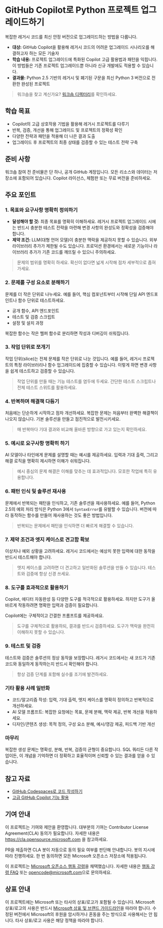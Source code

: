 # GitHub Copilot로 Python 프로젝트 업그레이드하기

복잡한 레거시 코드를 최신 안정 버전으로 업그레이드하는 방법을 다룹니다.

- **대상:** GitHub Copilot을 활용해 레거시 코드의 어려운 업그레이드 시나리오를 해결하고자 하는 모든 기술자
- **학습 내용:** 프로젝트 업그레이드에 특화된 Copilot 고급 활용법과 패턴을 익힙니다. 이 방법들은 기존 프로젝트 업그레이드뿐 아니라 신규 개발에도 적용할 수 있습니다.
- **결과물:** Python 2.5 기반의 레거시 및 폐기된 구문을 최신 Python 3 버전으로 전환한 완성된 프로젝트

> 워크숍을 찾고 계신가요? [워크숍 디렉터리](./workshop)를 확인하세요.

## 학습 목표

- Copilot의 고급 상호작용 기법을 활용해 레거시 프로젝트를 다루기
- 반복, 검증, 개선을 통해 업그레이드 및 프로젝트의 정확성 확인
- 다양한 전략과 패턴을 적용해 더 나은 결과 도출
- 업그레이드 후 프로젝트의 최종 상태를 검증할 수 있는 테스트 전략 구축

## 준비 사항

워크숍 참여 전 준비물은 단 하나, 공개 GitHub 계정입니다. 모든 리소스와 데이터는 저장소에 포함되어 있습니다. Copilot 라이선스, 체험판 또는 무료 버전을 준비하세요.

## 주요 포인트

### 1. 목표와 요구사항 명확히 정의하기

- **달성해야 할 것:** 최종 목표를 명확히 이해하세요. 레거시 프로젝트 업그레이드 시에는 반드시 충분한 테스트 전략을 마련해 변경 사항의 완성도와 정확성을 검증해야 합니다.
- **제약 조건:** LLM(대형 언어 모델)이 충분한 맥락을 제공하지 못할 수 있습니다. 외부 라이브러리 추가가 제한될 수도 있습니다. 프로덕션 환경에서는 새로운 기능이나 라이브러리 추가가 기존 코드를 깨뜨릴 수 있으니 주의하세요.

> 문제의 범위를 명확히 하세요. 확신이 없다면 넓게 시작해 점차 세부적으로 좁혀가세요.

### 2. 문제를 구성 요소로 분해하기

문제를 더 작은 단위로 나누세요. 예를 들어, 핵심 컴포넌트부터 시작해 단일 API 엔드포인트나 함수 단위로 테스트하세요.
- 공개 함수, API 엔드포인트
- 테스트 및 검증 스크립트
- 설정 및 설치 과정

복잡한 함수는 작은 헬퍼 함수로 분리하면 작성과 디버깅이 쉬워집니다.

### 3. 작업 단위로 쪼개기

작업 단위(slice)는 전체 문제를 작은 단위로 나눈 것입니다. 예를 들어, 레거시 프로젝트의 특정 라이브러리나 함수 업그레이드에 집중할 수 있습니다. 이렇게 하면 변경 사항을 쉽게 테스트하고 검증할 수 있습니다.

> 작업 단위를 만들 때는 기능 테스트를 염두에 두세요. 간단한 테스트 스크립트나 전체 테스트 스위트를 활용하세요.

### 4. 반복하며 해결책 다듬기

처음에는 단순하게 시작하고 점차 개선하세요. 복잡한 문제는 처음부터 완벽한 해결책이 나오지 않습니다. 기본 솔루션을 만들고 점진적으로 발전시키세요.

> 매 반복마다 기대 결과와 비교해 올바른 방향으로 가고 있는지 확인하세요.

### 5. 예시로 요구사항 명확히 하기

AI 모델이나 타인에게 문제를 설명할 때는 예시를 제공하세요. 입력과 기대 출력, 그리고 해결 로직을 명확히 제시하면 이해가 쉬워집니다.

> 예시 중심의 문제 해결은 이해를 맞추는 데 효과적입니다. 모호한 작업에 특히 유용합니다.

### 6. 패턴 인식 및 솔루션 재사용

문제에서 반복되는 패턴을 인식하고, 기존 솔루션을 재사용하세요. 예를 들어, Python 2.5의 예외 처리 방식은 Python 3에서 `SyntaxError`를 유발할 수 있습니다. 버전에 따라 동작하는 함수를 만들어 재사용하는 것도 좋은 방법입니다.

> 반복되는 문제에서 패턴을 인식하면 더 빠르게 해결할 수 있습니다.

### 7. 제약 조건과 엣지 케이스로 견고함 확보

이상치나 예외 상황을 고려하세요. 레거시 코드에서는 예상치 못한 입력에 대한 동작을 반드시 테스트해야 합니다.

> 엣지 케이스를 고려하면 더 견고하고 일반화된 솔루션을 만들 수 있습니다. 테스트와 검증에 항상 신경 쓰세요.

### 8. 도구를 효과적으로 활용하기

Copilot, 에디터 자동완성 등 다양한 도구를 적극적으로 활용하세요. 하지만 도구가 올바르게 작동하려면 명확한 입력과 검증이 필요합니다.

Copilot에는 구체적이고 간결한 프롬프트를 제공하세요.

> 도구를 구체적으로 활용하되, 결과를 반드시 검증하세요. 도구가 맥락을 완전히 이해하지 못할 수 있습니다.

### 9. 테스트 및 검증

테스트와 검증은 솔루션의 정상 동작을 보장합니다. 레거시 코드에서는 새 코드가 기존 코드와 동일하게 동작하는지 반드시 확인해야 합니다.

> 항상 검증 단계를 포함해 실수를 조기에 발견하세요.

### 기타 활용 사례 일반화

- 코드/알고리즘 작성: 입력, 기대 출력, 엣지 케이스를 명확히 정의하고 반복적으로 개선하세요.
- AI 모델 프롬프트: 복잡한 요청에는 목표, 문제 분해, 맥락 제공, 반복 개선을 적용하세요.
- 디자인/콘텐츠 생성: 목적 정의, 구성 요소 분해, 예시/영감 제공, 피드백 기반 개선

### 마무리

복잡한 생성 문제는 명확성, 분해, 반복, 검증의 균형이 중요합니다. SQL 쿼리든 다른 작업이든, 이 개념을 기억하면 더 정확하고 효율적이며 신뢰할 수 있는 결과를 얻을 수 있습니다.

## 참고 자료

- [GitHub Codespaces로 코드 작성하기](https://learn.microsoft.com/training/modules/code-with-github-codespaces/)
- [고급 GitHub Copilot 기능 활용](https://learn.microsoft.com/training/modules/advanced-github-copilot/)

## 기여 안내

이 프로젝트는 기여와 제안을 환영합니다. 대부분의 기여는 Contributor License Agreement(CLA) 동의가 필요합니다. 자세한 내용은 https://cla.opensource.microsoft.com 을 참고하세요.

PR을 제출하면 CLA 봇이 자동으로 동의 필요 여부를 판단해 안내합니다. 봇의 지시에 따라 진행하세요. 한 번 동의하면 모든 Microsoft 오픈소스 저장소에 적용됩니다.

이 프로젝트는 [Microsoft 오픈소스 행동 강령](https://opensource.microsoft.com/codeofconduct/)을 채택했습니다. 자세한 내용은 [행동 강령 FAQ](https://opensource.microsoft.com/codeofconduct/faq/) 또는 [opencode@microsoft.com](mailto:opencode@microsoft.com)으로 문의하세요.

## 상표 안내

이 프로젝트에는 Microsoft 또는 타사의 상표/로고가 포함될 수 있습니다. Microsoft 상표/로고의 사용은 반드시 [Microsoft 상표 및 브랜드 가이드라인](https://www.microsoft.com/en-us/legal/intellectualproperty/trademarks/usage/general)을 따라야 합니다. 수정된 버전에서 Microsoft의 후원을 암시하거나 혼동을 주는 방식으로 사용해서는 안 됩니다. 타사 상표/로고 사용은 해당 정책을 따라야 합니다.
